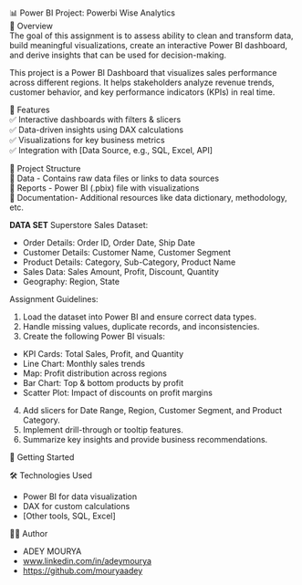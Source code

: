 📊 Power BI Project: Powerbi Wise Analytics  
📝 Overview  
The goal of this assignment is to assess ability to clean and transform data, build meaningful
visualizations, create an interactive Power BI dashboard, and derive insights that can be used for
decision-making.

This project is a Power BI Dashboard that visualizes sales performance across different regions. It helps stakeholders analyze revenue trends, customer behavior, and key performance indicators (KPIs) in real time.  

📌 Features  
✅ Interactive dashboards with filters & slicers  
✅ Data-driven insights using DAX calculations  
✅ Visualizations for key business metrics  
✅ Integration with [Data Source, e.g., SQL, Excel, API]  

📂 Project Structure  
📁 Data - Contains raw data files or links to data sources  
📁 Reports - Power BI (.pbix) file with visualizations  
📁 Documentation- Additional resources like data dictionary, methodology, etc.  

**DATA SET**
Superstore Sales Dataset:
- Order Details: Order ID, Order Date, Ship Date
- Customer Details: Customer Name, Customer Segment
- Product Details: Category, Sub-Category, Product Name
- Sales Data: Sales Amount, Profit, Discount, Quantity
- Geography: Region, State

Assignment Guidelines:

1. Load the dataset into Power BI and ensure correct data types.
2. Handle missing values, duplicate records, and inconsistencies.
3. Create the following Power BI visuals:
- KPI Cards: Total Sales, Profit, and Quantity
- Line Chart: Monthly sales trends
- Map: Profit distribution across regions
- Bar Chart: Top & bottom products by profit
- Scatter Plot: Impact of discounts on profit margins
4. Add slicers for Date Range, Region, Customer Segment, and Product Category.
5. Implement drill-through or tooltip features.
6. Summarize key insights and provide business recommendations.

🚀 Getting Started  

🛠️ Technologies Used  
- Power BI for data visualization  
- DAX for custom calculations  
- [Other tools, SQL, Excel]  

👨‍💻 Author  
- ADEY MOURYA  
- www.linkedin.com/in/adeymourya
- https://github.com/mouryaadey 
